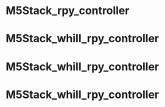 # M5Stack_rpy_controller
# M5Stack_whill_rpy_controller
# M5Stack_whill_rpy_controller
# M5Stack_whill_rpy_controller
